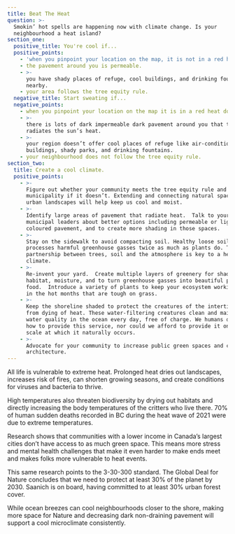 ```yaml
---
title: Beat The Heat
question: >-
  Smokin’ hot spells are happening now with climate change. Is your
  neighbourhood a heat island?
section_one:
  positive_title: You're cool if...
  positive_points:
    - 'when you pinpoint your location on the map, it is not in a red heat dome.'
    - the pavement around you is permeable.
    - >-
      you have shady places of refuge, cool buildings, and drinking fountains
      nearby.
    - your area follows the tree equity rule.
  negative_title: Start sweating if...
  negative_points:
    - when you pinpoint your location on the map it is in a red heat dome.
    - >-
      there is lots of dark impermeable dark pavement around you that traps and
      radiates the sun’s heat.
    - >-
      your region doesn’t offer cool places of refuge like air-conditioned
      buildings, shady parks, and drinking fountains.
    - your neighbourhood does not follow the tree equity rule.
section_two:
  title: Create a cool climate.
  positive_points:
    - >-
      Figure out whether your community meets the tree equity rule and call your
      municipality if it doesn’t. Extending and connecting natural spaces across
      urban landscapes will help keep us cool and moist.
    - >-
      Identify large areas of pavement that radiate heat.  Talk to your
      municipal leaders about better options including permeable or light
      coloured pavement, and to create more shading in those spaces.
    - >-
      Stay on the sidewalk to avoid compacting soil. Healthy loose soil
      processes harmful greenhouse gasses twice as much as plants do. The
      partnership between trees, soil and the atmosphere is key to a healthy
      climate.
    - >-
      Re-invent your yard.  Create multiple layers of greenery for shade,
      habitat, moisture, and to turn greenhouse gasses into beautiful plants and
      food.  Introduce a variety of plants to keep your ecosystem working even
      in the hot months that are tough on grass.
    - >-
      Keep the shoreline shaded to protect the creatures of the intertidal zone
      from dying of heat. These water-filtering creatures clean and maintain the
      water quality in the ocean every day, free of charge. We humans don’t know
      how to provide this service, nor could we afford to provide it on the
      scale at which it naturally occurs.
    - >-
      Advocate for your community to increase public green spaces and cooling
      architecture.
---
```


All life is vulnerable to extreme heat. Prolonged heat dries out landscapes, increases risk of fires, can shorten growing seasons, and create conditions for viruses and bacteria to thrive. 

High temperatures also threaten biodiversity by drying out habitats and directly increasing the body temperatures of the critters who live there. 70% of human sudden deaths recorded in BC during the heat wave of 2021 were due to extreme temperatures.

Research shows that communities with a lower income in Canada’s largest cities don’t have access to as much green space. This means more stress and mental health challenges that make it even harder to make ends meet and makes folks more vulnerable to heat events.

This same research points to the 3-30-300 standard. The Global Deal for Nature concludes that we need to protect at least 30% of the planet by 2030. Saanich is on board, having committed to at least 30% urban forest cover.

While ocean breezes can cool neighbourhoods closer to the shore, making more space for Nature and decreasing dark non-draining pavement will support a cool microclimate consistently.
